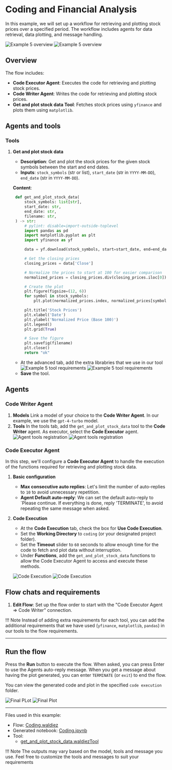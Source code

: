 # Coding and Financial Analysis

In this example, we will set up a workflow for retrieving and plotting stock prices over a specified period. The workflow includes agents for data retrieval, data plotting, and message handling.

![Example 5 overview](../static/images/light/examples/5/overview.webp#only-light)
![Example 5 overview](../static/images/dark/examples/5/overview.webp#only-dark)

## Overview

The flow includes:

- **Code Executor Agent**: Executes the code for retrieving and plotting stock prices.
- **Code Writer Agent**: Writes the code for retrieving and plotting stock prices.
- **Get and plot stock data Tool**: Fetches stock prices using `yfinance` and plots them using `matplotlib`.

## Agents and tools

### Tools

1. **Get and plot stock data**
   - **Description**: Get and plot the stock prices for the given stock symbols between the start and end dates.
   - **Inputs**: `stock_symbols` (str or list), `start_date` (str in `YYYY-MM-DD`), `end_date` (str in `YYYY-MM-DD`).

   **Content**:

   ```python
    def get_and_plot_stock_data(
        stock_symbols: list[str],
        start_date: str,
        end_date: str,
        filename: str,
    ) -> str:
        # pylint: disable=import-outside-toplevel
        import pandas as pd
        import matplotlib.pyplot as plt
        import yfinance as yf

        data = yf.download(stock_symbols, start=start_date, end=end_date)

        # Get the closing prices
        closing_prices = data['Close']

        # Normalize the prices to start at 100 for easier comparison
        normalized_prices = closing_prices.div(closing_prices.iloc[0]) * 100

        # Create the plot
        plt.figure(figsize=(12, 6))
        for symbol in stock_symbols:
            plt.plot(normalized_prices.index, normalized_prices[symbol], label=symbol)

        plt.title('Stock Prices')
        plt.xlabel('Date')
        plt.ylabel('Normalized Price (Base 100)')
        plt.legend()
        plt.grid(True)

        # Save the figure
        plt.savefig(filename)
        plt.close()
        return "ok"

   ```

   - At the advanced tab, add the extra librabries that we use in our tool
    ![Example 5 tool requirements](../static/images/light/examples/5/requirements.webp#only-light)
    ![Example 5 tool requirements](../static/images/dark/examples/5/requirements.webp#only-dark)
   - **Save** the tool.

## Agents

### Code Writer Agent

1. **Models**
    Link a model of your choice to the **Code Writer Agent**. In our example, we use the `gpt-4-turbo` model.
2. **Tools**
    In the tools tab, add the `get_and_plot_stock_data` tool to the **Code Writer** agent. As executor, select the **Code Executor** agent.
    ![Agent tools registration](../static/images/light/examples/5/agent_tools.webp#only-light)
    ![Agent tools registration](../static/images/dark/examples/5/agent_tools.webp#only-dark)

### Code Executor Agent

In this step, we'll configure a **Code Executor Agent** to handle the execution of the functions required for retrieving and plotting stock data.

1. **Basic configuration**
   - **Max consecutive auto replies**: Let's limit the number of auto-replies to `10` to avoid unnecessary repetition.
   - **Agent Default auto-reply**: We can set the default auto-reply to `Please continue. If everything is done, reply 'TERMINATE', to avoid repeating the same message when asked.

2. **Code Execution**
   - At the **Code Execution** tab, check the box for **Use Code Execution**.
   - Set the **Working Directory** to `coding` (or your designated project folder).
   - Set the **Timeout** slider to `60` seconds to allow enough time for the code to fetch and plot data without interruption.
   - Under **Functions**, add the `get_and_plot_stock_data` functions to allow the Code Executor Agent to access and execute these methods.

    ![Code Execution](../static/images/light/examples/5/code_execution.webp#only-light)
    ![Code Execution](../static/images/dark/examples/5/code_execution.webp#only-dark)

## Flow chats and requirements

1. **Edit Flow**: Set up the flow order to start with the "Code Executor Agent => Code Writer" connection.

!!! Note
    Instead of adding extra requirements for each tool, you can add the additional requirements that we have used (`yfinance`, `matplotlib`, `pandas`) in our tools to the flow requirements.

---

## Run the flow

Press the **Run** button to execute the flow. When asked, you can press Enter to use the Agents auto-reply message. When you get a message about having the plot generated, you can enter  `TERMINATE` (or `exit`) to end the flow.

You can view the generated code and plot in the specified `code execution` folder.

![Final PLot](../static/images/light/examples/5/plot.webp#only-light)
![Final Plot](../static/images/dark/examples/5/plot.webp#only-dark)

---

Files used in this example:

- Flow: [Coding.waldiez](https://github.com/waldiez/examples/blob/main/05%20-%20Coding/Coding.waldiez)
- Generated notebook: [Coding.ipynb](https://github.com/waldiez/examples/blob/main/05%20-%20Coding/Coding.ipynb)
- Tool:
  - [get_and_plot_stock_data.waldiezTool](https://github.com/waldiez/examples/blob/main/05%20-%20Coding/get_stock_prices.waldiezTool)

!!! Note
    The outputs may vary based on the model, tools and message you use. Feel free to customize the tools and messages to suit your requirements
